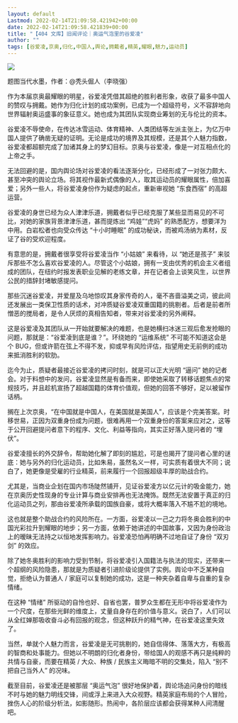 ```yaml
---
layout: default
Lastmod: 2022-02-14T21:09:58.421942+00:00
date: 2022-02-14T21:09:58.421839+00:00
title: "【404 文库】旧闻评论｜奥运气泡里的谷爱凌"
author: ""
tags: [谷爱凌,京奥,归化,中国人,舆论,拥戴者,精英,耀眼,魅力,运动员]
---
```


![](https://images.weserv.nl/?url=https%3A//chinadigitaltimes.net/chinese/files/2022/02/image-1644833740754.png)

题图当代水墨，作者：@秃头倔人（李晓强）

作为本届京奥最耀眼的明星，谷爱凌凭借其超绝的胜利者形象，收获了最多中国人的赞叹与拥戴。她作为归化计划的成功案例，已成为一个超级符号，义不容辞地向世界辐射奥运盛事的象征意义。她也成为其团队实现商业筹划的无与伦比的资本。

谷爱凌不辱使命，在传达冰雪运动、体育精神、人类团结等左派主张上，为亿万中国人提供了确凿无疑的证明。无论是成功的境界及其规模，还是其个人魅力指数，谷爱凌都超额完成了加诸其身上的梦幻目标。京奥与谷爱凌，像是一对互相点化的上帝之手。

无法回避的是，国内舆论场对谷爱凌的看法逐渐分化，已经形成了一对张力颇大、甚至冲突的舆论立场。将其视作最新式偶像的人，取其运动员的耀眼属性，倍加喜爱；另外一些人，将谷爱凌身份作为疑虑的起点，重新审视她 “东食西宿” 的高超运营。

谷爱凌的身世已经为众人津津乐道，拥戴者似乎已经克服了某些显而易见的不可比，对她的家族背景津津乐道，甚而提炼出 “鸡娃”“虎妈” 的熟悉配方，想要洋为中用。白岩松者也向受众传达 “十小时睡眠” 的成功秘诀，而被鸡汤纳为素材，反证了谷的受欢迎程度。

有意思的是，拥戴者很享受将谷爱凌当作 “小姑娘” 来看待，以 “她还是孩子” 来驳斥那些不怎么喜欢谷爱凌的人。尽管这个小姑娘，拥有一支由优秀的机会主义者组成的团队，在纽约时报发表职业见解的老练文章，并在记者会上谈笑风生，以世界公民的措辞封堵敏感提问。

那些沉迷谷爱凌，并爱屋及乌地惊叹其身家传奇的人，毫不吝啬溢美之词，彼此间还发展出一类保卫性质的话术，对冲质疑谷爱凌双重国籍的挑剔者。后者是前者所憎恶的搅局者，是令人厌烦的真相告知者，带来对谷爱凌的另外阐释。

这是谷爱凌及其团队从一开始就要解决的难题，也是她横扫冰迷三观后愈发抢眼的问题，那就是：“谷爱凌到底是谁？”。环绕她的 “运维系统” 不可能不知道这会是个 BUG，但或许箭在弦上不得不发，抑或早有风险评估，指望用史无前例的成功来抵消胜利的软肋。

迄今为止，质疑者最接近谷爱凌的拷问时刻，就是可以正大光明 “逼问” 她的记者会。对于料想中的发问，谷爱凌显然是有备而来，即使她采取了转移话题焦点的常规技巧，并且趁机宣扬了超越国籍的体育价值观，但她的回答不够好，足以被留作话柄。

搁在上次京奥，“在中国就是中国人，在美国就是美国人”，应该是个完美答案。时移世易，正因为双重身份成为问题，很难再用一个双重身份的答案来应对之，这等于公开回避提问者意下的程序、文化、利益等指向，其实正好落入提问者的 “埋伏”。

谷爱凌擅长的外交辞令，帮助她化解了即刻的尴尬，可是也揭开了提问者心里的谜底：她与另外的归化运动员，比如朱易，虽然名义一样，可实质有着很大不同；说白了，她更像是受雇的行业精英，前来履行一个回报超级丰厚的助战合约。

尤其是，当商业企划在国内市场陡然铺开，见证谷爱凌方以亿元计的吸金能力，她在京奥历史性现身的专业计算与商业安排再也无法掩饰。既然无法安置于真正的归化运动员之列，那由谷爱凌所承载的国族自豪，或将大概率落入不尴不尬的境地。

这也就是整个助战合约的风险所在。一方面，谷爱凌以一己之力将冬奥会胜利的中国光彩拉升到耀眼的地步；另一方面，依赖于她讲述的中国故事，又因为身份政治上的暧昧无法持之以恒地发挥影响力。谷爱凌恐怕再明确不过地自证了身份 “双刃剑” 的效应。

除了她冬奥胜利的影响力受到节制，将谷爱凌引入国籍法与执法的现实，还带来一个超纲的风险隐患，那就是为质疑者引进阶级论提供了实例。舆论中不乏某种自觉，拒绝认为普通人 / 家庭可以复制她的成功，这是一种夹杂着自卑与自重的复杂情绪。

在这种 “情绪” 所驱动的自怜也好、自省也罢，普罗众生都在无形中将谷爱凌作为一个尺度，在那些光鲜的维度上，丈量自身存在的价值与意义。说白了，人们可以从全红婵那吸收奋斗必有回报的观念，但这种跃升的精气神，在谷爱凌这里失效了。

当然，单就个人魅力而言，谷爱凌是无可挑剔的，她自信得体、落落大方，有极高的智商和处事能力。但她以不明朗的归化者身份，带给国人的观感不再只是纯粹的共情与自豪，而要在精英 / 大众、种族 / 民族主义晦暗不明的交集处，陷入 “别不把自己当外人” 的况味。

截至目前，谷爱凌还是被那层 “奥运气泡” 很好地保护着，舆论场追问身份的暗线不时与她的魅力明线交锋，间或浮上来进入大众视野。精英家庭布局的个人冒险，挫伤人心的阶级分析法，如影随形。热闹中，各阶层应该都会获得某种人间清醒吧。

